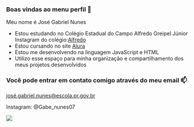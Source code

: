 ### Boas vindas ao menu perfil 🧡

Meu nome é José Gabriel Nunes 

- Estou estudando no Colégio Estadual do Campo Alfredo Greipel Júnior Instagram do colégio:[Alfredo](https://www.instagram.com/colegio_alfredo_greipel_junior/)
- Estou cursando no site [Alura](https://www.alura.com.br) 
- Estou me desenvolvendo na linguagem JavaScript e HTML 
- Utilizo esse espaço para minha organização e compartilhamento dos meus projetos desenvolvidos 

### Você pode entrar em contato comigo através do meu email 📫

josé.gabriel.nunes@escola.pr.gov.br 

Instagram: @Gabe_nunes07


![](https://media.tenor.com/PKKCAakpBZIAAAAC/neyney-neymar.gif)






